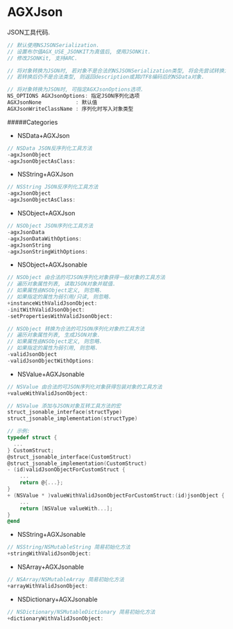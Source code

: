 # AGXJson

JSON工具代码.

```objective-c
// 默认使用NSJSONSerialization.
// 设置布尔值AGX_USE_JSONKIT为真值后, 使用JSONKit.
// 修改JSONKit, 支持ARC.

// 将对象转换为JSON时, 若对象不是合法的NSJSONSerialization类型, 将会先尝试转换为合法类型.
// 若转换后仍不是合法类型, 则返回description或其UTF8编码后的NSData对象.

// 将对象转换为JSON时, 可指定AGXJsonOptions选项.
NS_OPTIONS AGXJsonOptions: 指定JSON序列化选项
AGXJsonNone           : 默认值
AGXJsonWriteClassName : 序列化时写入对象类型
```

#####Categories

- NSData+AGXJson

```objective-c
// NSData JSON反序列化工具方法
-agxJsonObject
-agxJsonObjectAsClass:
```

- NSString+AGXJson

```objective-c
// NSString JSON反序列化工具方法
-agxJsonObject
-agxJsonObjectAsClass:
```

- NSObject+AGXJson

```objective-c
// NSObject JSON序列化工具方法
-agxJsonData
-agxJsonDataWithOptions:
-agxJsonString
-agxJsonStringWithOptions:
```

- NSObject+AGXJsonable

```objective-c
// NSObject 由合法的可JSON序列化对象获得一般对象的工具方法
// 遍历对象属性列表, 读取JSON对象并赋值.
// 如果属性由NSObject定义, 则忽略.
// 如果指定的属性为弱引用/只读, 则忽略.
+instanceWithValidJsonObject:
-initWithValidJsonObject:
-setPropertiesWithValidJsonObject:

// NSObject 转换为合法的可JSON序列化对象的工具方法
// 遍历对象属性列表, 生成JSON对象.
// 如果属性由NSObject定义, 则忽略.
// 如果指定的属性为弱引用, 则忽略.
-validJsonObject
-validJsonObjectWithOptions:
```

- NSValue+AGXJsonable

```objective-c
// NSValue 由合法的可JSON序列化对象获得包装对象的工具方法
+valueWithValidJsonObject:

// NSValue 添加与JSON对象互转工具方法的宏
struct_jsonable_interface(structType)
struct_jsonable_implementation(structType)

// 示例:
typedef struct {
  ...
} CustomStruct;
@struct_jsonable_interface(CustomStruct)
@struct_jsonable_implementation(CustomStruct)
- (id)validJsonObjectForCustomStruct {
    ...
    return @{...};
}
+ (NSValue * )valueWithValidJsonObjectForCustomStruct:(id)jsonObject {
    ...
    return [NSValue valueWith...];
}
@end
```

- NSString+AGXJsonable

```objective-c
// NSString/NSMutableString 简易初始化方法
+stringWithValidJsonObject:
```

- NSArray+AGXJsonable

```objective-c
// NSArray/NSMutableArray 简易初始化方法
+arrayWithValidJsonObject:
```

- NSDictionary+AGXJsonable

```objective-c
// NSDictionary/NSMutableDictionary 简易初始化方法
+dictionaryWithValidJsonObject:
```
